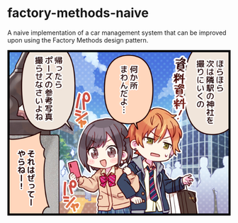 # factory-methods-naive
A naive implementation of a car management system that can be improved upon using the Factory Methods design pattern.

![ena](./comic_0034.png)